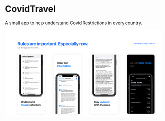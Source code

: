 # CovidTravel
A small app to help understand Covid Restrictions in every country.

![](Assets/Header.png)